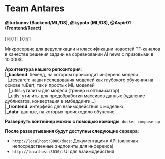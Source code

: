 # Team Antares 
#### @turkunov (Backend/ML/DS), @kyyoto (ML/DS), @Aspir01 (Frontend/React)

[ [🇷🇺] ](https://github.com/turkunov/antares/blob/main/README.md) | [ [🇺🇸] ](https://github.com/turkunov/antares/blob/main/README_en.md)

Микросервис для дедупликации и классификации новостей ТГ-каналов в качестве решения задачи на соревновании AI news с призовыми в 10.000$.

**Архитектура нашего репозитория**:
<br /> 
**|_backend**: бекенд, на котором происходит инференс модели
<br /> 
‎ ‎ |_research: наши исследования моделей как глубокого обучения на основе ruBert, так и простых ML моделей
<br /> 
‎ ‎‎ ‎ |_utils: утилиты для модели (тренер и оптимизатор)
<br /> 
‎ ‎ |_utils: утилиты для предобработки массивов данных (удаление дубликатов, конвертация в эмбеддинги...)
<br /> 
**|_frontend**: интерфейс для взаимодействия с моделью
<br /> 
**|_data**: данные, на которых происходило обучение


**Развернуть контейнер можно с помощью команды**:
`docker compose up` 

**После развертывания будут доступны следующие сервера**:
* `http://localhost:8080/docs`: Документация к API (включая непосредственные эндпоинты для инференса)
* `http://localhost:3030/`: UI для взаимодействия